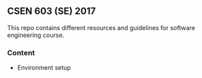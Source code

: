 ## CSEN 603 (SE) 2017

This repo contains different resources and guidelines for software engineering course.

### Content
- Environment setup
